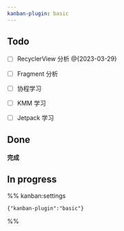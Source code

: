 ```yaml
---
kanban-plugin: basic
---
```


## Todo

- [ ] RecyclerView 分析 @{2023-03-29}
- [ ] Fragment 分析
- [ ] 协程学习
- [ ] KMM 学习
- [ ] Jetpack 学习


## Done

**完成**


## In progress





%% kanban:settings
```
{"kanban-plugin":"basic"}
```
%%